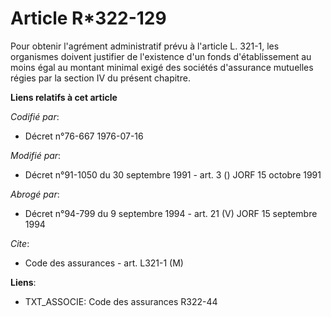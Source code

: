 # Article R*322-129

Pour obtenir l'agrément administratif prévu à l'article L. 321-1, les organismes doivent justifier de l'existence d'un fonds
d'établissement au moins égal au montant minimal exigé des sociétés d'assurance mutuelles régies par la section IV du présent
chapitre.

**Liens relatifs à cet article**

_Codifié par_:

  - Décret n°76-667 1976-07-16

_Modifié par_:

  - Décret n°91-1050 du 30 septembre 1991 - art. 3 () JORF 15 octobre 1991

_Abrogé par_:

  - Décret n°94-799 du 9 septembre 1994 - art. 21 (V) JORF 15 septembre 1994

_Cite_:

  - Code des assurances - art. L321-1 (M)

**Liens**:

  - TXT_ASSOCIE: Code des assurances R322-44
